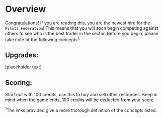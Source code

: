 # Overview
Congratulations! If you are reading this, you are the newest hire for the `Pilots Federation`!
This means that you will soon begin competing against others to see who is the best trader in the sector.
Before you begin, please take note of the following concepts<sup>1</sup>:


## Upgrades:
[placeholder text]

## Scoring:
Start out with 100 credits, use this to buy and sell other resources. Keep in mind when the game ends,
100 credits will be deducted from your score. 



<sup>1</sup>The links provided give a more thorough definition of the concepts listed.
